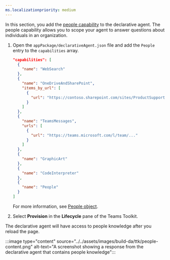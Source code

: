 ```yaml
---
ms.localizationpriority: medium
---
```


<!-- markdownlint-disable MD041 -->

In this section, you add the [people capability](../../add-agent-capabilities.md#people-knowledge) to the declarative agent. The people capability allows you to scope your agent to answer questions about individuals in an organization.

1. Open the `appPackage/declarativeAgent.json` file and add the `People` entry to the `capabilities` array.

    ```json
    "capabilities": [
      {
        "name": "WebSearch"
      },
      {
        "name": "OneDriveAndSharePoint",
        "items_by_url": [
          {
            "url": "https://contoso.sharepoint.com/sites/ProductSupport"
          }
        ]
      },
      {
        "name": "TeamsMessages",
        "urls": [
          {
            "url": "https://teams.microsoft.com/l/team/..."
          }
        ]
      },
      {
        "name": "GraphicArt"
      },
      {
        "name": "CodeInterpreter"
      },
      {
        "name": "People"
      }
    ]
    ```

    For more information, see [People object](../../declarative-agent-manifest-1.3.md#people-object).

1. Select **Provision** in the **Lifecycle** pane of the Teams Toolkit.

The declarative agent will have access to people knowledge after you reload the page.

:::image type="content" source="../../assets/images/build-da/ttk/people-content.png" alt-text="A screenshot showing a response from the declarative agent that contains people knowledge":::
